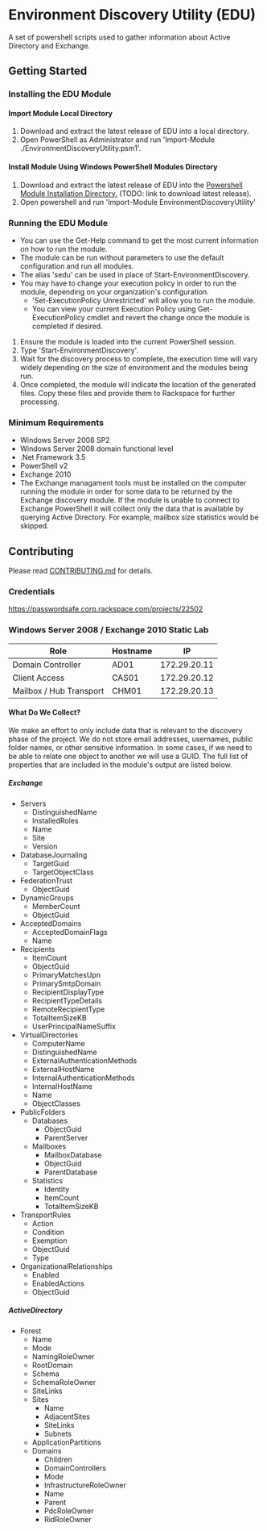 # Environment Discovery Utility (EDU)

A set of powershell scripts used to gather information about Active Directory and Exchange.

## Getting Started

### Installing the EDU Module

#### Import Module Local Directory

1. Download and extract the latest release of EDU into a local directory.
2. Open PowerShell as Administrator and run 'Import-Module ./EnvironmentDiscoveryUtility.psm1'.

#### Install Module Using Windows PowerShell Modules Directory

1. Download and extract the latest release of EDU into the [Powershell Module Installation Directory.](https://msdn.microsoft.com/en-us/library/dd878350(v=vs.85).aspx#Anchor_0) (TODO: link to download latest release).
2. Open powershell and run 'Import-Module EnvironmentDiscoveryUtility'

### Running the EDU Module

- You can use the Get-Help command to get the most current information on how to run the module.
- The module can be run without parameters to use the default configuration and run all modules.
- The alias 'sedu' can be used in place of Start-EnvironmentDiscovery.
- You may have to change your execution policy in order to run the module, depending on your organization's configuration.
  - 'Set-ExecutionPolicy Unrestricted' will allow you to run the module.  
  - You can view your current Execution Policy using Get-ExecutionPolicy cmdlet and revert the change once the module is completed if desired.

1. Ensure the module is loaded into the current PowerShell session.
2. Type 'Start-EnvironmentDiscovery'.
3. Wait for the discovery process to complete, the execution time will vary widely depending on the size of environment and the modules being run.
4. Once completed, the module will indicate the location of the generated files. Copy these files and provide them to Rackspace for further processing.

### Minimum Requirements

- Windows Server 2008 SP2
- Windows Server 2008 domain functional level 
- .Net Framework 3.5
- PowerShell v2
- Exchange 2010
- The Exchange managament tools must be installed on the computer running the module in order for some data to be returned by the Exchange discovery module.  If the module is unable to connect to Exchange PowerShell it will collect only the data that is available by querying Active Directory.  For example, mailbox size statistics would be skipped.

## Contributing

Please read [CONTRIBUTING.md](https://github.rackspace.com/MicrosoftEng/environment-discovery-utility/blob/master/CONTRIBUTING.md) for details.

### Credentials
https://passwordsafe.corp.rackspace.com/projects/22502

### Windows Server 2008 / Exchange 2010 Static Lab

|Role| Hostname  | IP |
| ------------- | ------------- | ------------- |
|Domain Controller| AD01  | 172.29.20.11 |
|Client Access| CAS01  | 172.29.20.12 |
|Mailbox / Hub Transport| CHM01  | 172.29.20.13  |

#### What Do We Collect?

We make an effort to only include data that is relevant to the discovery phase of the project.  We do not store email addresses, usernames, public folder names, or other sensitive information.  In some cases, if we need to be able to relate one object to another we will use a GUID.  The full list of properties that are included in the module's output are listed below.

##### Exchange
  * Servers
    * DistinguishedName
    * InstalledRoles
    * Name
    * Site
    * Version
  * DatabaseJournaling
    * TargetGuid
    * TargetObjectClass
  * FederationTrust
    * ObjectGuid
  * DynamicGroups
    * MemberCount
    * ObjectGuid
  * AcceptedDomains
    * AcceptedDomainFlags
    * Name
  * Recipients
    * ItemCount
    * ObjectGuid
    * PrimaryMatchesUpn
    * PrimarySmtpDomain
    * RecipientDisplayType
    * RecipientTypeDetails
    * RemoteRecipientType
    * TotalItemSizeKB
    * UserPrincipalNameSuffix
  * VirtualDirectories
    * ComputerName
    * DistinguishedName
    * ExternalAuthenticationMethods
    * ExternalHostName
    * InternalAuthenticationMethods
    * InternalHostName
    * Name
    * ObjectClasses
  * PublicFolders
    * Databases
      * ObjectGuid
      * ParentServer
    * Mailboxes
      * MailboxDatabase
      * ObjectGuid
      * ParentDatabase
    * Statistics
      * Identity
      * ItemCount
      * TotalItemSizeKB
  * TransportRules
    * Action
    * Condition
    * Exemption
    * ObjectGuid
    * Type
  * OrganizationalRelationships
    * Enabled
    * EnabledActions
    * ObjectGuid
##### ActiveDirectory
  * Forest
    * Name
    * Mode
    * NamingRoleOwner
    * RootDomain
    * Schema
    * SchemaRoleOwner
    * SiteLinks
    * Sites
      * Name
      * AdjacentSites
      * SiteLinks
      * Subnets
    * ApplicationPartitions
    * Domains
      * Children
      * DomainControllers
      * Mode
      * InfrastructureRoleOwner
      * Name
      * Parent
      * PdcRoleOwner
      * RidRoleOwner
